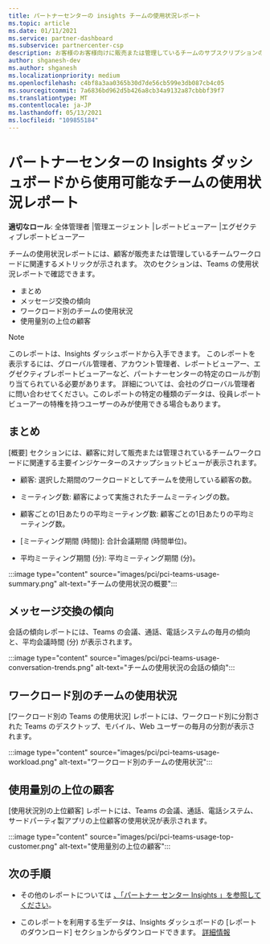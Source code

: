 ```yaml
---
title: パートナーセンターの insights チームの使用状況レポート
ms.topic: article
ms.date: 01/11/2021
ms.service: partner-dashboard
ms.subservice: partnercenter-csp
description: お客様のお客様向けに販売または管理しているチームのサブスクリプションの使用状況について、どのようなことができるかをご確認ください。
author: shganesh-dev
ms.author: shganesh
ms.localizationpriority: medium
ms.openlocfilehash: c4bf8a3aa0365b30d7de56cb599e3db087cb4c05
ms.sourcegitcommit: 7a6836bd962d5b426a8cb34a9132a87cbbbf39f7
ms.translationtype: MT
ms.contentlocale: ja-JP
ms.lasthandoff: 05/13/2021
ms.locfileid: "109855184"
---
```

# <a name="teams-usage-report-available-from-the-partner-center-insights-dashboard"></a>パートナーセンターの Insights ダッシュボードから使用可能なチームの使用状況レポート

**適切なロール**: 全体管理者 |管理エージェント |レポートビューアー |エグゼクティブレポートビューアー

チームの使用状況レポートには、顧客が販売または管理しているチームワークロードに関連するメトリックが示されます。 次のセクションは、Teams の使用状況レポートで確認できます。

- まとめ
- メッセージ交換の傾向
- ワークロード別のチームの使用状況
- 使用量別の上位の顧客

 > [!NOTE]
 > このレポートは、Insights ダッシュボードから入手できます。 このレポートを表示するには、グローバル管理者、アカウント管理者、レポートビューアー、エグゼクティブレポートビューアーなど、パートナーセンターの特定のロールが割り当てられている必要があります。 詳細については、会社のグローバル管理者に問い合わせてください。このレポートの特定の種類のデータは、役員レポートビューアーの特権を持つユーザーのみが使用できる場合もあります。

## <a name="summary"></a>まとめ

[概要] セクションには、顧客に対して販売または管理されているチームワークロードに関連する主要インジケーターのスナップショットビューが表示されます。  

- 顧客: 選択した期間のワークロードとしてチームを使用している顧客の数。

- ミーティング数: 顧客によって実施されたチームミーティングの数。

- 顧客ごとの1日あたりの平均ミーティング数: 顧客ごとの1日あたりの平均ミーティング数。 

- [ミーティング期間 (時間)]: 合計会議期間 (時間単位)。 

- 平均ミーティング期間 (分): 平均ミーティング期間 (分)。 

:::image type="content" source="images/pci/pci-teams-usage-summary.png" alt-text="チームの使用状況の概要":::

## <a name="conversations-trend"></a>メッセージ交換の傾向

会話の傾向レポートには、Teams の会議、通話、電話システムの毎月の傾向と、平均会議時間 (分) が表示されます。

:::image type="content" source="images/pci/pci-teams-usage-conversation-trends.png" alt-text="チームの使用状況の会話の傾向":::

## <a name="teams-usage-by-workloads"></a>ワークロード別のチームの使用状況

[ワークロード別の Teams の使用状況] レポートには、ワークロード別に分割された Teams のデスクトップ、モバイル、Web ユーザーの毎月の分割が表示されます。

:::image type="content" source="images/pci/pci-teams-usage-workload.png" alt-text="ワークロード別のチームの使用状況":::

## <a name="top-customers-by-usage"></a>使用量別の上位の顧客

[使用状況別の上位顧客] レポートには、Teams の会議、通話、電話システム、サードパーティ製アプリの上位顧客の使用状況が表示されます。

:::image type="content" source="images/pci/pci-teams-usage-top-customer.png" alt-text="使用量別の上位の顧客":::

## <a name="next-steps"></a>次の手順

- その他のレポートについては [、「パートナー センター Insights 」を参照してください](partner-center-insights.md)。

- このレポートを利用する生データは、Insights ダッシュボードの [レポートのダウンロード] セクションからダウンロードできます。 [詳細情報](pci-download-reports.md) 
